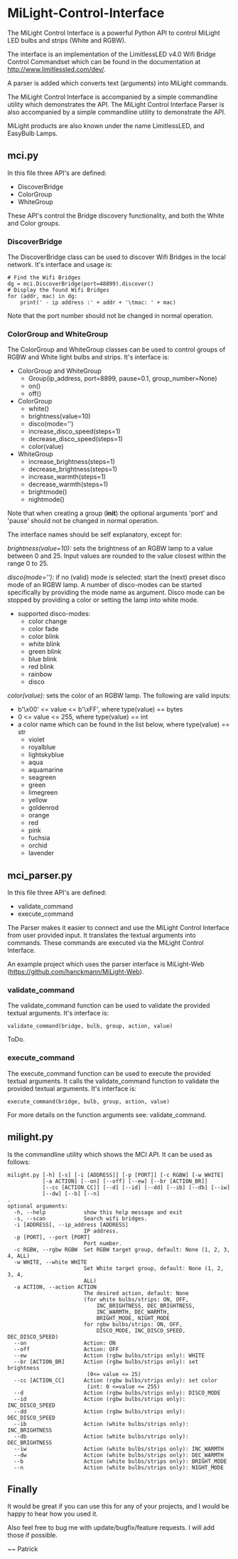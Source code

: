 # MiLight-Control-Interface

The MiLight Control Interface is a powerful Python API to control MiLight LED bulbs and strips (White and RGBW).

The interface is an implementation of the LimitlessLED v4.0 Wifi Bridge Control Commandset which can be found in the documentation at http://www.limitlessled.com/dev/.

A parser is added which converts text (arguments) into MiLight commands.

The MiLight Control Interface is accompanied by a simple commandline utility which demonstrates the API. The MiLight Control Interface Parser is also accompanied by a simple commandline utility to demonstrate the API.

MiLight products are also known under the name LimitlessLED, and EasyBulb Lamps.

## mci.py

In this file three API's are defined:
- DiscoverBridge
- ColorGroup
- WhiteGroup

These API's control the Bridge discovery functionality, and both the White and Color groups.

### DiscoverBridge

The DiscoverBridge class can be used to discover Wifi Bridges in the local network. It's interface and usage is:

    # Find the Wifi Bridges
    dg = mci.DiscoverBridge(port=48899).discover()
    # Display the found Wifi Bridges
    for (addr, mac) in dg:
        print(' - ip address :' + addr + '\tmac: ' + mac)

Note that the port number should not be changed in normal operation.

### ColorGroup and WhiteGroup

The ColorGroup and WhiteGroup classes can be used to control groups of RGBW and White light bulbs and strips. It's interface is:

- ColorGroup and WhiteGroup
    + Group(ip_address, port=8899, pause=0.1, group_number=None)
    + on()
    + off()
- ColorGroup
    + white()
    + brightness(value=10)
    + disco(mode='')
    + increase_disco_speed(steps=1)
    + decrease_disco_speed(steps=1)
    + color(value)
- WhiteGroup
    + increase_brightness(steps=1)
    + decrease_brightness(steps=1)
    + increase_warmth(steps=1)
    + decrease_warmth(steps=1)
    + brightmode()
    + nightmode()

Note that when creating a group (__init__) the optional arguments 'port' and 'pause' should not be changed in normal operation.

The interface names should be self explanatory, except for:

*brightness(value=10):* sets the brightness of an RGBW lamp to a value between 0 and 25. Input values are rounded to the value closest within the range 0 to 25.

*disco(mode=''):* if no (valid) mode is selected: start the (next) preset disco mode of an RGBW lamp. A number of disco-modes can be started specifically by providing the mode name as argument.
Disco mode can be stopped by providing a color or setting the lamp into white mode.

- supported disco-modes:
    + color change
    + color fade
    + color blink
    + white blink
    + green blink
    + blue blink
    + red blink
    + rainbow
    + disco

*color(value):* sets the color of an RGBW lamp. The following are valid inputs:

- b'\x00' <= value <= b'\xFF', where type(value) == bytes
- 0 <= value <= 255, where type(value) == int
- a color name which can be found in the list below, where type(value) == str
    + violet
    + royalblue
    + lightskyblue
    + aqua
    + aquamarine
    + seagreen
    + green
    + limegreen
    + yellow
    + goldenrod
    + orange
    + red
    + pink
    + fuchsia
    + orchid
    + lavender

## mci_parser.py

In this file three API's are defined:
- validate_command
- execute_command

The Parser makes it easier to connect and use the MiLight Control Interface from user provided input. It translates the textual arguments into commands. These commands are executed via the MiLight Control Interface.

An example project which uses the parser interface is MiLight-Web (https://github.com/hanckmann/MiLight-Web).

### validate_command

The validate_command function can be used to validate the provided textual arguments. It's interface is:

    validate_command(bridge, bulb, group, action, value)

ToDo.

### execute_command

The execute_command function can be used to execute the provided textual arguments. It calls the validate_command function to validate the provided textual arguments.  It's interface is:

    execute_command(bridge, bulb, group, action, value)

For more details on the function arguments see: validate_command.

## milight.py

Is the commandline utility which shows the MCI API. It can  be used as follows:

    milight.py [-h] [-s] [-i [ADDRESS]] [-p [PORT]] [-c RGBW] [-w WHITE]
               [-a ACTION] [--on] [--off] [--ew] [--br [ACTION_BR]]
               [--cc [ACTION_CC]] [--d] [--id] [--dd] [--ib] [--db] [--iw]
               [--dw] [--b] [--n]
    .
    optional arguments:
      -h, --help            show this help message and exit
      -s, --scan            Search wifi bridges.
      -i [ADDRESS], --ip_address [ADDRESS]
                            IP address.
      -p [PORT], --port [PORT]
                            Port number.
      -c RGBW, --rgbw RGBW  Set RGBW target group, default: None (1, 2, 3, 4, ALL)
      -w WHITE, --white WHITE
                            Set White target group, default: None (1, 2, 3, 4,
                            ALL)
      -a ACTION, --action ACTION
                            The desired action, default: None
                            (for white bulbs/strips: ON, OFF,
                                INC_BRIGHTNESS, DEC_BRIGHTNESS,
                                INC_WARMTH, DEC_WARMTH,
                                BRIGHT_MODE, NIGHT_MODE
                            for rgbw bulbs/strips: ON, OFF,
                                DISCO_MODE, INC_DISCO_SPEED, DEC_DISCO_SPEED)
      --on                  Action: ON
      --off                 Action: OFF
      --ew                  Action (rgbw bulbs/strips only): WHITE
      --br [ACTION_BR]      Action (rgbw bulbs/strips only): set brightness
                             (0<= value <= 25)
      --cc [ACTION_CC]      Action (rgbw bulbs/strips only): set color
                             (int: 0 <=value <= 255)
      --d                   Action (rgbw bulbs/strips only): DISCO_MODE
      --id                  Action (rgbw bulbs/strips only): INC_DISCO_SPEED
      --dd                  Action (rgbw bulbs/strips only): DEC_DISCO_SPEED
      --ib                  Action (white bulbs/strips only): INC_BRIGHTNESS
      --db                  Action (white bulbs/strips only): DEC_BRIGHTNESS
      --iw                  Action (white bulbs/strips only): INC_WARMTH
      --dw                  Action (white bulbs/strips only): DEC_WARMTH
      --b                   Action (white bulbs/strips only): BRIGHT_MODE
      --n                   Action (white bulbs/strips only): NIGHT_MODE

## Finally

It would be great if you can use this for any of your projects, and I would be happy to hear how you used it.

Also feel free to bug me with update/bugfix/feature requests. I will add those if possible.

~~ Patrick